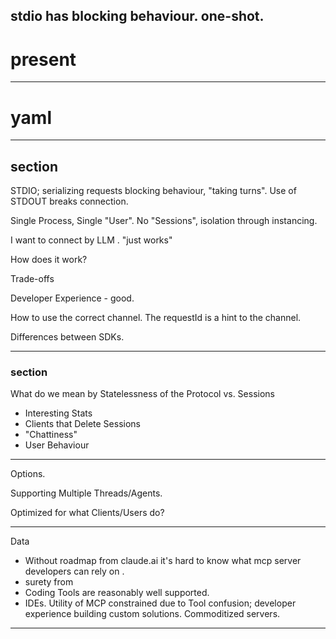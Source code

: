 stdio has blocking behaviour.
one-shot.
---

# present

---

# yaml

---

## section


STDIO; serializing requests
blocking behaviour, "taking turns". Use of STDOUT breaks connection.

Single Process, Single "User".
No "Sessions", isolation through instancing.

I want to connect by LLM . "just works"

How does it work?

Trade-offs

Developer Experience - good.


How to use the correct channel.
    The requestId is a hint to the channel.

    
Differences between SDKs.

---

### section

What do we mean by Statelessness of the Protocol vs. Sessions

- Interesting Stats
- Clients that Delete Sessions
- "Chattiness"
- User Behaviour



---

Options. 

Supporting Multiple Threads/Agents.

Optimized for what Clients/Users do?


---

Data 

- Without roadmap from claude.ai it's hard to know what mcp server developers can rely on .
- surety from 
- Coding Tools are reasonably well supported.
- IDEs. Utility of MCP constrained due to Tool confusion; developer experience building custom solutions. Commoditized servers.

---

